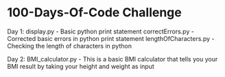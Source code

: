 # 100-Days-Of-Code Challenge
Day 1:
    display.py - Basic python print statement
    correctErrors.py - Corrected basic errors in python print statement
    lengthOfCharacters.py - Checking the length of characters in python

Day 2:
    BMI_calculator.py - This is a basic BMI calculator that tells you your BMI result by taking your height and weight as input
